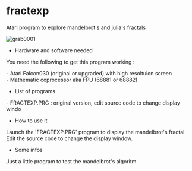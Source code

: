 # fractexp

Atari program to explore mandelbrot's and julia's fractals

![grab0001](https://raw.githubusercontent.com/Kochise/fractexp/master/grab0001.png)

* Hardware and software needed

You need the following to get this program working :

\- Atari Falcon030 (original or upgraded) with high resoltuion screen<br>
\- Mathematic coprocessor aka FPU (68881 or 68882)<br>

* List of programs

\- FRACTEXP.PRG : original version, edit source code to change display windo<br>

* How to use it

Launch the 'FRACTEXP.PRG' program to display the mandelbrot's fractal. Edit the source code to change the display window.

* Some infos

Just a little program to test the mandelbrot's algoritm.
